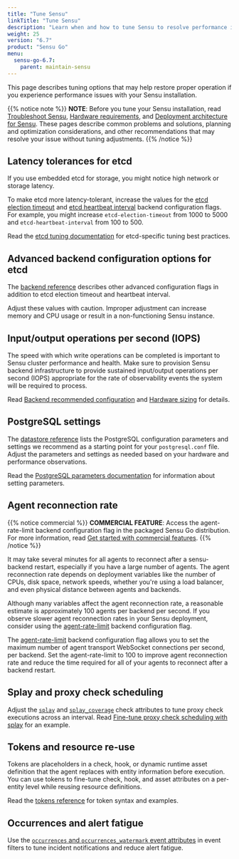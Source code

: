 ```yaml
---
title: "Tune Sensu"
linkTitle: "Tune Sensu"
description: "Learn when and how to tune Sensu to resolve performance issues, with links to more detailed documentation."
weight: 25
version: "6.7"
product: "Sensu Go"
menu:
  sensu-go-6.7:
    parent: maintain-sensu
---
```


This page describes tuning options that may help restore proper operation if you experience performance issues with your Sensu installation.

{{% notice note %}}
**NOTE**: Before you tune your Sensu installation, read [Troubleshoot Sensu](../troubleshoot/), [Hardware requirements](../../deploy-sensu/hardware-requirements/), and [Deployment architecture for Sensu](../../deploy-sensu/deployment-architecture/).
These pages describe common problems and solutions, planning and optimization considerations, and other recommendations that may resolve your issue without tuning adjustments.
{{% /notice %}}

## Latency tolerances for etcd

If you use embedded etcd for storage, you might notice high network or storage latency.

To make etcd more latency-tolerant, increase the values for the [etcd election timeout][1] and [etcd heartbeat interval][2] backend configuration flags.
For example, you might increase `etcd-election-timeout` from 1000 to 5000 and `etcd-heartbeat-interval` from 100 to 500.

Read the [etcd tuning documentation][3] for etcd-specific tuning best practices.

## Advanced backend configuration options for etcd

The [backend reference][11] describes other advanced configuration flags in addition to etcd election timeout and heartbeat interval.

Adjust these values with caution.
Improper adjustment can increase memory and CPU usage or result in a non-functioning Sensu instance.

## Input/output operations per second (IOPS)

The speed with which write operations can be completed is important to Sensu cluster performance and health.
Make sure to provision Sensu backend infrastructure to provide sustained input/output operations per second (IOPS) appropriate for the rate of observability events the system will be required to process.

Read [Backend recommended configuration][12] and [Hardware sizing][13] for details.

## PostgreSQL settings

The [datastore reference][4] lists the PostgreSQL configuration parameters and settings we recommend as a starting point for your `postgresql.conf` file.
Adjust the parameters and settings as needed based on your hardware and performance observations.

Read the [PostgreSQL parameters documentation][5] for information about setting parameters.

## Agent reconnection rate

{{% notice commercial %}}
**COMMERCIAL FEATURE**: Access the agent-rate-limit backend configuration flag in the packaged Sensu Go distribution. For more information, read [Get started with commercial features](../../../commercial/).
{{% /notice %}}

It may take several minutes for all agents to reconnect after a sensu-backend restart, especially if you have a large number of agents.
The agent reconnection rate depends on deployment variables like the number of CPUs, disk space, network speeds, whether you're using a load balancer, and even physical distance between agents and backends.

Although many variables affect the agent reconnection rate, a reasonable estimate is approximately 100 agents per backend per second.
If you observe slower agent reconnection rates in your Sensu deployment, consider using the [agent-rate-limit][14] backend configuration flag.

The [agent-rate-limit][14] backend configuration flag allows you to set the maximum number of agent transport WebSocket connections per second, per backend.
Set the agent-rate-limit to 100 to improve agent reconnection rate and reduce the time required for all of your agents to reconnect after a backend restart.

## Splay and proxy check scheduling

Adjust the [`splay`][7] and [`splay_coverage`][8] check attributes to tune proxy check executions across an interval.
Read [Fine-tune proxy check scheduling with splay][9] for an example.

## Tokens and resource re-use

Tokens are placeholders in a check, hook, or dynamic runtime asset definition that the agent replaces with entity information before execution.
You can use tokens to fine-tune check, hook, and asset attributes on a per-entity level while reusing resource definitions.

Read the [tokens reference][10] for token syntax and examples.

## Occurrences and alert fatigue

Use the [`occurrences` and `occurrences_watermark` event attributes][6] in event filters to tune incident notifications and reduce alert fatigue.


[1]: ../../../observability-pipeline/observe-schedule/backend/#etcd-election-timeout
[2]: ../../../observability-pipeline/observe-schedule/backend/#etcd-heartbeat-interval
[3]: https://etcd.io/docs/latest/tuning/
[4]: ../../deploy-sensu/datastore/#postgresql-requirements
[5]: https://www.postgresql.org/docs/current/config-setting.html
[6]: ../../../observability-pipeline/observe-events/events/#occurrences-and-occurrences-watermark
[7]: ../../../observability-pipeline/observe-schedule/checks/#splay
[8]: ../../../observability-pipeline/observe-schedule/checks/#splay-coverage
[9]: ../../../observability-pipeline/observe-schedule/checks/#fine-tune-proxy-check-scheduling-with-splay
[10]: ../../../observability-pipeline/observe-schedule/tokens/
[11]: ../../../observability-pipeline/observe-schedule/backend/#advanced-configuration-options
[12]: ../../deploy-sensu/hardware-requirements/#backend-recommended-configuration 
[13]: ../../deploy-sensu/deployment-architecture/#hardware-sizing
[14]: ../../../observability-pipeline/observe-schedule/backend/#agent-rate-limit
